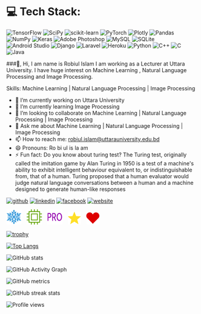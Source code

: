 

# 💻 Tech Stack:
![TensorFlow](https://img.shields.io/badge/TensorFlow-%23FF6F00.svg?style=for-the-badge&logo=TensorFlow&logoColor=white) ![SciPy](https://img.shields.io/badge/SciPy-%230C55A5.svg?style=for-the-badge&logo=scipy&logoColor=%white) ![scikit-learn](https://img.shields.io/badge/scikit--learn-%23F7931E.svg?style=for-the-badge&logo=scikit-learn&logoColor=white) ![PyTorch](https://img.shields.io/badge/PyTorch-%23EE4C2C.svg?style=for-the-badge&logo=PyTorch&logoColor=white) ![Plotly](https://img.shields.io/badge/Plotly-%233F4F75.svg?style=for-the-badge&logo=plotly&logoColor=white) ![Pandas](https://img.shields.io/badge/pandas-%23150458.svg?style=for-the-badge&logo=pandas&logoColor=white) ![NumPy](https://img.shields.io/badge/numpy-%23013243.svg?style=for-the-badge&logo=numpy&logoColor=white) ![Keras](https://img.shields.io/badge/Keras-%23D00000.svg?style=for-the-badge&logo=Keras&logoColor=white) ![Adobe Photoshop](https://img.shields.io/badge/adobephotoshop-%2331A8FF.svg?style=for-the-badge&logo=adobephotoshop&logoColor=white) ![MySQL](https://img.shields.io/badge/mysql-%2300f.svg?style=for-the-badge&logo=mysql&logoColor=white) ![SQLite](https://img.shields.io/badge/sqlite-%2307405e.svg?style=for-the-badge&logo=sqlite&logoColor=white) ![Android Studio](https://img.shields.io/badge/Anaconda-%2344A833.svg?style=for-the-badge&logo=anaconda&logoColor=white) ![Django](https://img.shields.io/badge/django-%23092E20.svg?style=for-the-badge&logo=django&logoColor=white) ![Laravel](https://img.shields.io/badge/flask-%23000.svg?style=for-the-badge&logo=flask&logoColor=white) ![Heroku](https://img.shields.io/badge/heroku-%23430098.svg?style=for-the-badge&logo=heroku&logoColor=white) ![Python](https://img.shields.io/badge/python-3670A0?style=for-the-badge&logo=python&logoColor=ffdd54) ![C++](https://img.shields.io/badge/c++-%2300599C.svg?style=for-the-badge&logo=c%2B%2B&logoColor=white) ![C](https://img.shields.io/badge/c-%2300599C.svg?style=for-the-badge&logo=c&logoColor=white) ![Java](https://img.shields.io/badge/java-%23ED8B00.svg?style=for-the-badge&logo=java&logoColor=white)

 ###👋, Hi, I am name is Robiul Islam 
I am working as a Lecturer at Uttara University. I have huge interest on Machine Learning , Natural Language Processing and Image Processing.


Skills: Machine Learning | Natural Language Processing | Image Processing 

- 🔭 I’m currently working on Uttara University 
- 🌱 I’m currently learning Image Processing  
- 👯 I’m looking to collaborate on Machine Learning | Natural Language Processing | Image Processing 
- 💬 Ask me about Machine Learning | Natural Language Processing | Image Processing 
- 📫 How to reach me: robiul.islam@uttarauniversity.edu.bd 
- 😄 Pronouns: Ro bi ul is la am 
- ⚡ Fun fact: Do you know about turing test? The Turing test, originally called the imitation game by Alan Turing in 1950 is a test of a machine's ability to exhibit intelligent behaviour equivalent to, or indistinguishable from, that of a human. Turing proposed that a human evaluator would judge natural language conversations between a human and a machine designed to generate human-like responses 


[<img src='https://cdn.jsdelivr.net/npm/simple-icons@3.0.1/icons/github.svg' alt='github' height='40'>](https://github.com/robiul-islam-rubel)  [<img src='https://cdn.jsdelivr.net/npm/simple-icons@3.0.1/icons/linkedin.svg' alt='linkedin' height='40'>](https://www.linkedin.com/in/https://www.linkedin.com/in/rubel47//)  [<img src='https://cdn.jsdelivr.net/npm/simple-icons@3.0.1/icons/facebook.svg' alt='facebook' height='40'>](https://www.facebook.com/https://www.facebook.com/robiulislam.rubel.96558)  [<img src='https://cdn.jsdelivr.net/npm/simple-icons@3.0.1/icons/icloud.svg' alt='website' height='40'>](https://robiul-islam-rubel.github.io/website/)  

<a href='https://archiveprogram.github.com/'><img src='https://raw.githubusercontent.com/acervenky/animated-github-badges/master/assets/acbadge.gif' width='40' height='40'></a> <a href='https://docs.github.com/en/developers'><img src='https://raw.githubusercontent.com/acervenky/animated-github-badges/master/assets/devbadge.gif' width='40' height='40'></a> <a href='https://github.com/pricing'><img src='https://raw.githubusercontent.com/acervenky/animated-github-badges/master/assets/pro.gif' width='40' height='40'></a> <a href='https://stars.github.com/'><img src='https://raw.githubusercontent.com/acervenky/animated-github-badges/master/assets/starbadge.gif' width='35' height='35'></a> <a href='https://docs.github.com/en/github/supporting-the-open-source-community-with-github-sponsors'><img src='https://raw.githubusercontent.com/acervenky/animated-github-badges/master/assets/sponsorbadge.gif' width='35' height='35'></a> 

[![trophy](https://github-profile-trophy.vercel.app/?username=robiul-islam-rubel)](https://github.com/ryo-ma/github-profile-trophy)

[![Top Langs](https://github-readme-stats.vercel.app/api/top-langs/?username=robiul-islam-rubel)](https://github.com/anuraghazra/github-readme-stats)

![GitHub stats](https://github-readme-stats.vercel.app/api?username=robiul-islam-rubel&show_icons=true)  

![GitHub Activity Graph](https://activity-graph.herokuapp.com/graph?username=robiul-islam-rubel)  

![GitHub metrics](https://metrics.lecoq.io/robiul-islam-rubel)  

![GitHub streak stats](https://streak-stats.demolab.com/?user=robiul-islam-rubel)  

![Profile views](https://gpvc.arturio.dev/robiul-islam-rubel)  
